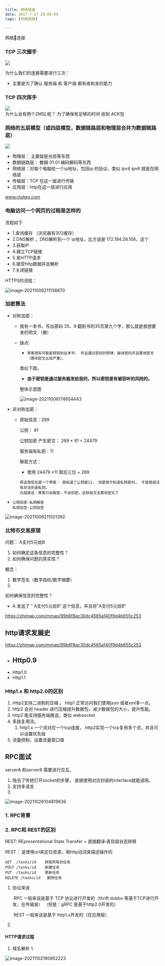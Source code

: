 ```yaml
---
title: 网络链接
date: 2017-7-27 20:09:04
tags: [网络链接]

---
```

网络连接

### TCP 三次握手
![](http://guxiangflyimagebucket.oss-cn-beijing.aliyuncs.com/imagerepo/img20181026023104.png)

为什么我们的连接需要进行三次：

- 主要是为了确认  服务端 和 客户端 都有收和发的能力



### TCP 四次挥手

![](https://i.loli.net/2019/11/05/9lAfcDonwYGkLZv.png)  
  为什么会有两个2MSL呢？
  为了确保有足够的时间 收到 ACK包


### 网络的五层模型（或四层模型，数据链路层和物理层合并为数据链路层）
![](http://guxiangflyimagebucket.oss-cn-beijing.aliyuncs.com/imagerepo/img20181202225206.png)



- 物理层：  主要就是光缆等东西
- 数据链路层： 数据 01 01 编码解码等东西
- 网络层：对每个电脑给一个ip地址，包括ip 的协议，类似 ipv4  ipv6 就是在网络层
- 传输层：TCP 在这一层进行传输
- 应用层：http在这一层进行应用

www.ctokey.com

### 电脑访问一个网页的过程是怎样的

流程如下
- 1.查询缓存 （浏览器有302缓存）
- 2.DNS解析 ，DNS解析到一个 ip地址，比方说是 172.194.26.108，这个
- 3.获取IP
- 4.建立TCP链接
- 5.发HTTP请求
- 6.接受http数据并且解析
- 7.关闭链接







HTTPS的流程：

![image-20211006211136870](http://guxiangflyimagebucket.oss-cn-beijing.aliyuncs.com/img/image-20211006211136870.png)

### 加密算法

- 对称加密：

  - 我有一本书，写出密码 35、9   翻到书的35页第九个字，那么就是我想要发的明文 （撤）

  -  缺点:  
     - ```黑客很有可能能获取到这本书， 并且通过密码的规律，破译密码并且篡改密文 （篡改密文比较严重）。```
     
     类似下图，
     
     - **由于密钥是通过服务器发给我的，所以密钥是有被窃听的风险的。**
     
     整体示意图
     
     ![image-20211006174654443](http://guxiangflyimagebucket.oss-cn-beijing.aliyuncs.com/img/image-20211006174654443.png)

  

- 非对称加密：

  - 原始信息：269  

    公钥： 91

    公钥加密 产生密文： 269 * 91 = 24479

    服务端有私钥：11

    解密方式：

    - 使用 24479 *11 取后三位 = 269

    ```
    假设我现在是一个黑客： 我知道了公钥是11， 但是我不知道私钥是91， 于是我就没有办法伪造私钥。
    也就是说：黑客只会解密，不会加密，这样就无法篡改密文了    
    ```
  
- ```
  公钥加密-私钥解密
  私钥加签-公钥验签
  ```





![image-20211006211501392](http://guxiangflyimagebucket.oss-cn-beijing.aliyuncs.com/img/image-20211006211501392.png)







### 比特币交易原理

问题： A支付5元给B 

1.  如何确定这条信息的完整性？
2. 如何确保问题的真实性？



概念：

1. 数字签名（数字指纹/数字摘要）
2. 



如何确保信息的完整性？

- A 发送了  ” A支付5元给B“ 这个信息，并且将”A支付5元给B“ 





https://zhimap.com/mmap/99b6f8ac30dc4565a140f9d4b655c253







## http请求发展史

https://zhimap.com/mmap/99b6f8ac30dc4565a140f9d4b655c253

- Http0.9
  -  
- Http1.0
- Http1.1


### Http1.x 和  http2.0的区别

1. Http2支持二进制的压缩 。  http1 正常访问我们使用json 或者xml多一点。
2. http2 会对 header 进行压缩提升数据包，减少数据包的大小，提升性能。
3. http2 能支持服务端推送，类似 websocket
4. 多路复用流。
   1. http1.x 一个流对应一个tcp连接，  http2实现一个tcp复用多个流，并且可以设置优先级
5. 流量控制，设置流量窗口值





## RPC面试

 serverA 和serverB 需要进行交互。 

1. 隐去了传统打开socket的步骤， 直接使用对应封装的interface就能调用。
2. 支持多语言
3. 



![image-20211026104819836](http://guxiangflyimagebucket.oss-cn-beijing.aliyuncs.com/img/image-20211026104819836.png)

###  1. RPC背景



### 2. RPC和 REST的区别

REST:   REpresentational State Transfer = 直接翻译:表现层状态转移

REST： 是使用url来定位资源，用http动词来描述操作的

```
GET  /tasks/id    获取所有的任务
POST /tasks/id    新建任务
PUT  /tasks/id    更新任务
DELETE /tasks/id   删除任务
```



1. 协议来说

   ​	RPC 一般来说是基于 TCP 协议进行开发的（thrift  dubbo 等基于TCP进行开发，在传输层） （但是：gRPC 是基于http2.0开发的）

   ​	REST 一般来说是基于 http1.x开发的（在应用层）

2. 













#### HTTP请求过程

1. 域名解析
   1. 

![image-20211102180952223](http://guxiangflyimagebucket.oss-cn-beijing.aliyuncs.com/img/image-20211102180952223.png)

